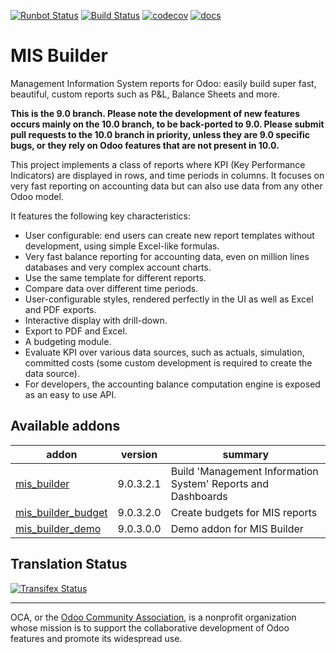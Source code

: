 [![Runbot Status](https://runbot.odoo-community.org/runbot/badge/flat/248/9.0.svg)](https://runbot.odoo-community.org/runbot/repo/github-com-oca-mis-builder-248)
[![Build Status](https://travis-ci.org/OCA/mis-builder.svg?branch=9.0)](https://travis-ci.org/OCA/mis-builder)
[![codecov](https://codecov.io/gh/OCA/mis-builder/branch/9.0/graph/badge.svg)](https://codecov.io/gh/OCA/mis-builder)
[![docs](https://media.readthedocs.org/static/projects/badges/passing.svg)](http://oca-mis-builder.readthedocs.io/en/9.0/)

# MIS Builder

Management Information System reports for Odoo: easily build super fast, 
beautiful, custom reports such as P&L, Balance Sheets and more.

**This is the 9.0 branch. Please note the development of new features occurs mainly on
the 10.0 branch, to be back-ported to 9.0. Please submit pull requests to the 10.0
branch in priority, unless they are 9.0 specific bugs, or they rely on
Odoo features that are not present in 10.0.**

This project implements a class of reports where KPI (Key Performance Indicators)
are displayed in rows, and time periods in columns. It focuses on very fast reporting
on accounting data but can also use data from any other Odoo model.

It features the following key characteristics:

- User configurable: end users can create new report templates without development,
  using simple Excel-like formulas.
- Very fast balance reporting for accounting data, even on million lines databases
  and very complex account charts.
- Use the same template for different reports.
- Compare data over different time periods.
- User-configurable styles, rendered perfectly in the UI as well as Excel and PDF exports.
- Interactive display with drill-down.
- Export to PDF and Excel.
- A budgeting module.
- Evaluate KPI over various data sources, such as actuals, simulation, committed costs
  (some custom development is required to create the data source).
- For developers, the accounting balance computation engine is exposed as an easy
  to use API.


[//]: # (addons)

Available addons
----------------
addon | version | summary
--- | --- | ---
[mis_builder](mis_builder/) | 9.0.3.2.1 | Build 'Management Information System' Reports and Dashboards
[mis_builder_budget](mis_builder_budget/) | 9.0.3.2.0 | Create budgets for MIS reports
[mis_builder_demo](mis_builder_demo/) | 9.0.3.0.0 | Demo addon for MIS Builder

[//]: # (end addons)

Translation Status
------------------
[![Transifex Status](https://www.transifex.com/projects/p/OCA-mis-builder-9-0/chart/image_png)](https://www.transifex.com/projects/p/OCA-mis-builder-9-0)

----

OCA, or the [Odoo Community Association](http://odoo-community.org/), is a nonprofit organization whose
mission is to support the collaborative development of Odoo features and
promote its widespread use.
